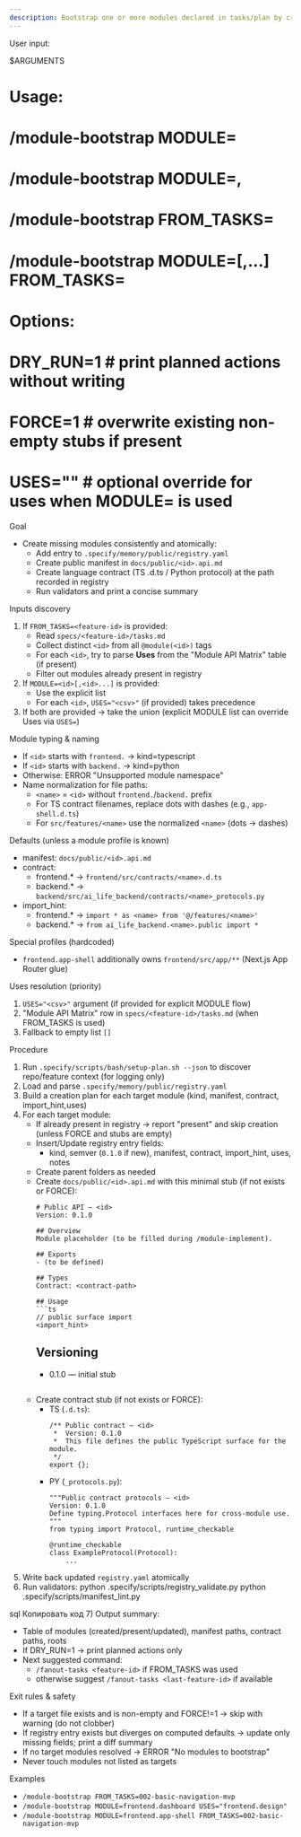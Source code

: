 ```yaml
---
description: Bootstrap one or more modules declared in tasks/plan by creating registry entries, public manifests, contracts and folder scaffolds. Validates docs-as-code gates.
---
```


User input:

$ARGUMENTS
# Usage:
#   /module-bootstrap MODULE=<id>
#   /module-bootstrap MODULE=<id1>,<id2>
#   /module-bootstrap FROM_TASKS=<feature-id>
#   /module-bootstrap MODULE=<id>[,...] FROM_TASKS=<feature-id>
# Options:
#   DRY_RUN=1   # print planned actions without writing
#   FORCE=1     # overwrite existing non-empty stubs if present
#   USES="<csv>" # optional override for uses when MODULE=<id> is used

Goal
- Create missing modules consistently and atomically:
  * Add entry to `.specify/memory/public/registry.yaml`
  * Create public manifest in `docs/public/<id>.api.md`
  * Create language contract (TS .d.ts / Python protocol) at the path recorded in registry
  * Run validators and print a concise summary

Inputs discovery
1) If `FROM_TASKS=<feature-id>` is provided:
   - Read `specs/<feature-id>/tasks.md`
   - Collect distinct `<id>` from all `@module(<id>)` tags
   - For each `<id>`, try to parse **Uses** from the "Module API Matrix" table (if present)
   - Filter out modules already present in registry
2) If `MODULE=<id>[,<id>...]` is provided:
   - Use the explicit list
   - For each `<id>`, `USES="<csv>"` (if provided) takes precedence
3) If both are provided → take the union (explicit MODULE list can override Uses via `USES=`)

Module typing & naming
- If `<id>` starts with `frontend.` → kind=typescript
- If `<id>` starts with `backend.` → kind=python
- Otherwise: ERROR "Unsupported module namespace"
- Name normalization for file paths:
  * `<name>` = `<id>` without `frontend.`/`backend.` prefix
  * For TS contract filenames, replace dots with dashes (e.g., `app-shell.d.ts`)
  * For `src/features/<name>` use the normalized `<name>` (dots → dashes)

Defaults (unless a module profile is known)
- manifest: `docs/public/<id>.api.md`
- contract:
  * frontend.* → `frontend/src/contracts/<name>.d.ts`
  * backend.*  → `backend/src/ai_life_backend/contracts/<name>_protocols.py`
- import_hint:
  * frontend.* → `import * as <name> from '@/features/<name>'`
  * backend.*  → `from ai_life_backend.<name>.public import *`

Special profiles (hardcoded)
- `frontend.app-shell` additionally owns `frontend/src/app/**` (Next.js App Router glue)

Uses resolution (priority)
1) `USES="<csv>"` argument (if provided for explicit MODULE flow)
2) "Module API Matrix" row in `specs/<feature-id>/tasks.md` (when FROM_TASKS is used)
3) Fallback to empty list `[]`

Procedure
1) Run `.specify/scripts/bash/setup-plan.sh --json` to discover repo/feature context (for logging only)
2) Load and parse `.specify/memory/public/registry.yaml`
3) Build a creation plan for each target module (kind, manifest, contract, import_hint,uses)
4) For each target module:
   - If already present in registry → report "present" and skip creation (unless FORCE and stubs are empty)
   - Insert/Update registry entry fields:
     * kind, semver (`0.1.0` if new), manifest, contract, import_hint, uses, notes
   - Create parent folders as needed
   - Create `docs/public/<id>.api.md` with this minimal stub (if not exists or FORCE):
     ```
     # Public API — <id>
     Version: 0.1.0

     ## Overview
     Module placeholder (to be filled during /module-implement).

     ## Exports
     - (to be defined)

     ## Types
     Contract: <contract-path>

     ## Usage
     ```ts
     // public surface import
     <import_hint>
     ```
     ## Versioning
     - 0.1.0 — initial stub
     ```
   - Create contract stub (if not exists or FORCE):
     * TS (`.d.ts`):
       ```
       /** Public contract — <id>
        *  Version: 0.1.0
        *  This file defines the public TypeScript surface for the module.
        */
       export {};
       ```
     * PY (`_protocols.py`):
       ```
       """Public contract protocols — <id>
       Version: 0.1.0
       Define typing.Protocol interfaces here for cross-module use.
       """
       from typing import Protocol, runtime_checkable

       @runtime_checkable
       class ExampleProtocol(Protocol):
           ...
       ```
5) Write back updated `registry.yaml` atomically
6) Run validators:
python .specify/scripts/registry_validate.py
python .specify/scripts/manifest_lint.py

sql
Копировать код
7) Output summary:
- Table of modules (created/present/updated), manifest paths, contract paths, roots
- If DRY_RUN=1 → print planned actions only
- Next suggested command:
  * `/fanout-tasks <feature-id>` if FROM_TASKS was used
  * otherwise suggest `/fanout-tasks <last-feature-id>` if available

Exit rules & safety
- If a target file exists and is non-empty and FORCE!=1 → skip with warning (do not clobber)
- If registry entry exists but diverges on computed defaults → update only missing fields; print a diff summary
- If no target modules resolved → ERROR "No modules to bootstrap"
- Never touch modules not listed as targets

Examples
- `/module-bootstrap FROM_TASKS=002-basic-navigation-mvp`
- `/module-bootstrap MODULE=frontend.dashboard USES="frontend.design"`
- `/module-bootstrap MODULE=frontend.app-shell FROM_TASKS=002-basic-navigation-mvp`